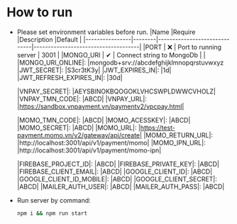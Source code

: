# How to run

- Please set environment variables before run.
  |Name            |Require |Description                   |Default                              |
  |----------------|--------|------------------------------|-------------------------------------|
  |PORT            | ❌     | Port to running server       | 3001                                |
  |MONGO_URI       | ✔      | Connect string to MongoDb    |                                     |
  |MONGO_URI_ONLINE|: |mongodb+srv://abcdefghijklmnopqrstuvwxyz
  |JWT_SECRET|: |S3cr3tK3y|
  |JWT_EXPIRES_IN|: |1d|
  |JWT_REFRESH_EXPIRES_IN|: |30d|
  
  |VNPAY_SECRET|: |AEYSBINOKBQOGOKLVHCSWPLDWWCVHOLZ|
  |VNPAY_TMN_CODE|: |ABCD|
  |VNPAY_URL|: |https://sandbox.vnpayment.vn/paymentv2/vpcpay.html|
  
  |MOMO_TMN_CODE|: |ABCD|
  |MOMO_ACESSKEY|: |ABCD|
  |MOMO_SECRET|: |ABCD|
  |MOMO_URL|: |https://test-payment.momo.vn/v2/gateway/api/create|
  |MOMO_RETURN_URL|: |http://localhost:3001/api/v1/payment/momo|
  |MOMO_IPN_URL|: |http://localhost:3001/api/v1/payment/momo-ipn|

  |FIREBASE_PROJECT_ID|: |ABCD|
  |FIREBASE_PRIVATE_KEY|: |ABCD|
  |FIREBASE_CLIENT_EMAIL|: |ABCD|
  |GOOGLE_CLIENT_ID|: |ABCD|
  |GOOGLE_CLIENT_ID_MOBILE|: |ABCD|
  |GOOGLE_CLIENT_SECRET|: |ABCD|
  |MAILER_AUTH_USER|: |ABCD|
  |MAILER_AUTH_PASS|: |ABCD|
- Run server by command:
  ```bash
  npm i && npm run start
